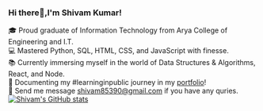 ### Hi there👋,I'm Shivam Kumar!

🎓 Proud graduate of Information Technology from Arya College of Engineering and I.T.<br/>
💻 Mastered Python, SQL, HTML, CSS, and JavaScript with finesse.<br/>
📚 Currently immersing myself in the world of Data Structures & Algorithms, React, and Node.<br/>
📝 Documenting my #learninginpublic journey in my [portfolio](https://shivam143bit.github.io/Portfolio-Website/)!<br/>
💌 Send me message shivam85390@gmail.com if you have any quries.
[![Shivam's GitHub stats](https://github-readme-stats.vercel.app/api?username=Shivam143bit&show_icons=true&theme=radical)](https://github.com/anuraghazra/github-readme-stats)
